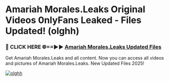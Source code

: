 # Amariah Morales.Leaks Original Videos 0nlyFans Leaked - Files Updated! (olghh)

<h3>🔴 CLICK HERE 🌐==►► <a href="https://tinyurl.com/ehrbuxhb" rel="nofollow">Amariah Morales.Leaks Updated Files</a></h3>

Get Amariah Morales.Leaks and all content. Now you can access all videos and pictures of Amariah Morales.Leaks. New Updated Files 2025!

[![olghh](https://i.imgur.com/lVYEuWS.gif)](https://tinyurl.com/ehrbuxhb)
